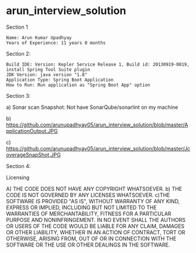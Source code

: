 # arun_interview_solution

Section 1

	Name: Arun Kumar Upadhyay
	Years of Experience: 11 years 0 months


Section 2: 

	Build IDE: Version: Kepler Service Release 1, Build id: 20130919-0819, install Spring Tool Suite plugin
	JDK Version: java version "1.8"
	Application Type: Spring Boot Application
	How to Run: Run application as "Spring Boot App" option 

Section 3: 

a) Sonar scan Snapshot: Not have SonarQube/sonarlint on my machine 

b) https://github.com/arunupadhyay05/arun_interview_solution/blob/master/ApplicationOutput.JPG

c) https://github.com/arunupadhyay05/arun_interview_solution/blob/master/JcoverageSnapShot.JPG



Section 4:

Licensing 

A) THE CODE DOES NOT HAVE ANY COPYRIGHT WHATSOEVER.
b) THE CODE IS NOT GOVERNED BY ANY LICENSES WHATSOEVER.
c)THE SOFTWARE IS PROVIDED "AS IS", WITHOUT WARRANTY OF ANY KIND, EXPRESS OR IMPLIED, INCLUDING BUT NOT LIMITED TO THE WARRANTIES OF MERCHANTABILITY, FITNESS FOR A PARTICULAR PURPOSE AND NONINFRINGEMENT. IN NO EVENT SHALL THE AUTHORS OR USERS OF THE CODE WOULD BE LIABLE FOR ANY CLAIM, DAMAGES OR OTHER LIABILITY, WHETHER IN AN ACTION OF CONTRACT, TORT OR OTHERWISE, ARISING FROM, OUT OF OR IN CONNECTION WITH THE SOFTWARE OR THE USE OR OTHER DEALINGS IN THE SOFTWARE.

